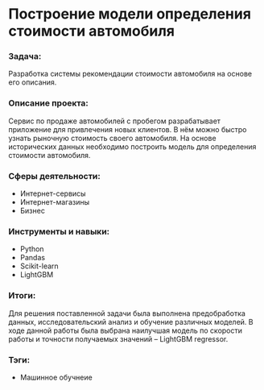 # Построение модели определения стоимости автомобиля
### Задача:
Разработка системы рекомендации стоимости автомобиля на основе его описания.
### Описание проекта:
Сервис по продаже автомобилей с пробегом  разрабатывает приложение для привлечения новых клиентов. В нём можно быстро узнать рыночную стоимость своего автомобиля. На основе исторических данных необходимо построить модель для определения стоимости автомобиля.
### Сферы деятельности:
* Интернет-сервисы
* Интернет-магазины
* Бизнес
### Инструменты и навыки: 
* Python
* Pandas
* Scikit-learn
* LightGBM
### Итоги: 
Для решения поставленной задачи была выполнена предобработка данных, исследовательский анализ и обучение различных моделей. В ходе данной работы была выбрана наилучшая модель по скорости работы и точности получаемых значений – LightGBM regressor.
### Тэги:
* Машинное обучнеие
